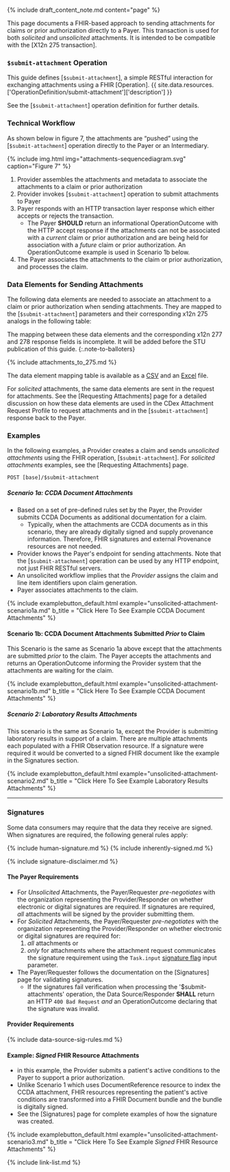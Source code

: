 {% include draft_content_note.md  content="page" %}

This page documents a FHIR-based approach to sending attachments for claims or prior authorization directly to a Payer.  This transaction is used for both *solicited* and *unsolicited* attachments. It is intended to be compatible with the [X12n 275 transaction].

### `$submit-attachment` Operation

This guide defines [`$submit-attachment`], a simple RESTful interaction for exchanging attachments using a FHIR [Operation]. {{ site.data.resources.['OperationDefinition/submit-attachment']['description'] }}

See the [`$submit-attachment`] operation definition for further details.

### Technical Workflow

As shown below in figure 7, the attachments are “pushed” using the [`$submit-attachment`] operation directly to the Payer or an Intermediary.


{% include img.html img="attachments-sequencediagram.svg" caption="Figure 7" %}


1. Provider assembles the attachments and metadata to associate the attachments to a claim or prior authorization
2. Provider invokes [`$submit-attachment`] operation to submit attachments to Payer
3. Payer responds with an HTTP transaction layer response which either accepts or rejects the transaction.
   - The Payer **SHOULD** return an informational OperationOutcome with the HTTP accept response if the attachments can not be associated with a *current* claim or prior authorization and are being held for association with a *future* claim or prior authorization.  An OperationOutcome example is used in Scenario 1b below.
4. The Payer associates the attachments to the claim or prior authorization, and processes the claim.


### Data Elements for Sending Attachments

The following data elements are needed to associate an attachment to a claim or prior authorization when sending attachments.  They are mapped to the [`$submit-attachment`] parameters and their corresponding x12n 275 analogs in the following table: 

The mapping between these data elements and the corresponding x12n 277 and 278 response fields is incomplete. It will be added before the STU publication of this guide.
{:.note-to-balloters}

{% include attachments_to_275.md %}

The data element mapping table is available as a [CSV](data-element-mapping.csv) and an [Excel](data-element-mapping.xlsx) file.

For *solicited* attachments, the same data elements are sent in the request for attachments. See the [Requesting Attachments] page for a detailed discussion on how these data elements are used in the CDex Attachment Request Profile to request attachments and in the [`$submit-attachment`] response back to the Payer.

### Examples

In the following examples, a Provider creates a claim and sends *unsolicited attachments* using the FHIR operation, [`$submit-attachment`]. For *solicited attachments* examples, see the [Requesting Attachments] page.

`POST [base]/$submit-attachment`

##### Scenario 1a: CCDA Document Attachments

- Based on a set of pre-defined rules set by the Payer, the Provider submits CCDA Documents as additional documentation for a claim.
  - Typically, when the attachments are CCDA documents as in this scenario, they are already digitally signed and supply provenance information. Therefore, FHIR signatures and external Provenance resources are not needed.
- Provider knows the Payer's endpoint for sending attachments.  Note that the [`$submit-attachment`] operation can be used by any HTTP endpoint, not just FHIR RESTful servers.
- An unsolicited workflow implies that the *Provider* assigns the claim and line item identifiers upon claim generation.
- Payer associates attachments to the claim.

{% include examplebutton_default.html example="unsolicited-attachment-scenario1a.md" b_title = "Click Here To See Example CCDA Document Attachments" %}


#### Scenario 1b: CCDA Document Attachments Submitted *Prior* to Claim

This Scenario is the same as Scenario 1a above except that the attachments are submitted *prior* to the claim.  The Payer accepts the attachments and returns an OperationOutcome informing the Provider system that the attachments are waiting for the claim.

{% include examplebutton_default.html example="unsolicited-attachment-scenario1b.md" b_title = "Click Here To See Example CCDA Document Attachments" %}

##### Scenario 2: Laboratory Results Attachments

 This scenario is the same as Scenario 1a, except the Provider is submitting laboratory results in support of a claim.  There are multiple attachments each populated with a FHIR Observation resource. If a signature were required it would be converted to a signed FHIR document like the example in the Signatures section.

{% include examplebutton_default.html example="unsolicited-attachment-scenario2.md" b_title = "Click Here To See Example Laboratory Results Attachments" %}

---

### Signatures

Some data consumers may require that the data they receive are signed. When signatures are required, the following general rules apply:

{% include human-signature.md %}
{% include inherently-signed.md %}

{% include signature-disclaimer.md %}

#### The Payer Requirements

- For *Unsolicited* Attachments, the Payer/Requester *pre-negotiates* with the organization representing the Provider/Responder on whether electronic or digital signatures are required.  If signatures are required, *all* attachments will be signed by the provider submitting them.
- For *Solicited* Attachments, the Payer/Requester *pre-negotiates* with the organization representing the Provider/Responder on whether electronic or digital signatures are required for:
  1. *all* attachments or
  2. *only* for attachments where the attachment request communicates the signature requirement using the `Task.input` [signature flag](StructureDefinition-cdex-task-attachment-request-definitions.html#Task.input:signature) input parameter.
- The Payer/Requester follows the documentation on the [Signatures] page for validating signatures.
  - If the signatures fail verification when processing the '$submit-attachments' operation, the Data Source/Responder **SHALL** return an HTTP `400 Bad Request` *and* an OperationOutcome declaring that the signature was invalid.

#### Provider Requirements

{% include data-source-sig-rules.md %}

#### Example: *Signed* FHIR Resource Attachments

- in this example, the Provider submits a patient's active conditions to the Payer to support a prior authorization.
- Unlike Scenario 1 which uses DocumentReference resource to index the CCDA attachment, FHIR resources representing the patient's active conditions are transformed into a FHIR Document bundle and the bundle is digitally signed.
- See the [Signatures] page for complete examples of how the signature was created.

{% include examplebutton_default.html example="unsolicited-attachment-scenario3.md" b_title = "Click Here To See Example *Signed* FHIR Resource Attachments" %}


{% include link-list.md %}
